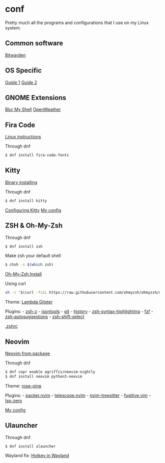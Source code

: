 # conf

Pretty much all the programs and configurations that I use on my Linux system.

## Common software

[Bitwarden](https://flathub.org/apps/details/com.bitwarden.desktop)

## OS Specific

[Guide 1](https://itsfoss.com/things-to-do-after-installing-fedora/)
[Guide 2](https://fosspost.org/things-to-do-after-installing-fedora-37/)

## GNOME Extensions

[Blur My Shell](https://extensions.gnome.org/extension/3193/blur-my-shell/)
[OpenWeather](https://extensions.gnome.org/extension/750/openweather/)

## Fira Code

[Linux instructions](https://github.com/tonsky/FiraCode/wiki/Linux-instructions)

Through dnf
```bash
$ dnf install fira-code-fonts
```

## Kitty

[Binary installing](https://sw.kovidgoyal.net/kitty/binary/#binary-install)

Through dnf
```bash
$ dnf install kitty
```

[Configuring Kitty](https://sw.kovidgoyal.net/kitty/conf/#)
[My config](https://github.com/itsksrof/conf/blob/master/kitty)

## ZSH & Oh-My-Zsh

Through dnf
```bash
$ dnf install zsh
```

Make zsh your default shell
```bash
$ chsh -s $(which zsh)
```

[Oh-My-Zsh Install](https://ohmyz.sh/#install)

Using curl
```bash
sh -c "$(curl -fsSL https://raw.githubusercontent.com/ohmyzsh/ohmyzsh/master/tools/install.sh)"
```

Theme: [Lambda Gitster](https://github.com/ergenekonyigit/lambda-gitster)

Plugins:
    - [zsh-z](https://github.com/agkozak/zsh-z)
    - [jsontools](https://github.com/ohmyzsh/ohmyzsh/tree/master/plugins/jsontools)
    - [git](https://github.com/ohmyzsh/ohmyzsh/tree/master/plugins/git)
    - [history](https://github.com/ohmyzsh/ohmyzsh/tree/master/plugins/history)
    - [zsh-syntax-highlighting](https://github.com/zsh-users/zsh-syntax-highlighting)
    - [fzf](https://github.com/junegunn/fzf)
    - [zsh-autosuggestions](https://github.com/zsh-users/zsh-autosuggestions)
    - [zsh-shift-select](https://github.com/jirutka/zsh-shift-select)

[.zshrc](https://github.com/itsksrof/conf/blob/master/.zshrc)

## Neovim

[Neovim from package](https://github.com/neovim/neovim/wiki/Installing-Neovim#install-from-package)

Through dnf
```bash
$ dnf copr enable agriffis/neovim-nightly
$ dnf install neovim python3-neovim
```
Theme: [rose-pine](https://github.com/rose-pine/neovim)

Plugins:
    - [packer.nvim](https://github.com/wbthomason/packer.nvim)
    - [telescope.nvim](https://github.com/nvim-telescope/telescope.nvim)
    - [nvim-treesitter](https://github.com/nvim-treesitter/nvim-treesitter)
    - [fugitive.vim](https://github.com/tpope/vim-fugitive)
    - [lsp-zero](https://github.com/VonHeikemen/lsp-zero.nvim)

[My config](https://github.com/itsksrof/conf/tree/master/nvim)

## Ulauncher

Through dnf
```bash
$ dnf install ulauncher
```

Wayland fix: [Hotkey in Wayland](https://github.com/Ulauncher/Ulauncher/wiki/Hotkey-In-Wayland)
